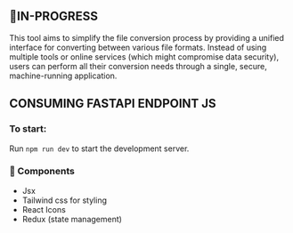 ## 🧿IN-PROGRESS
This tool aims to simplify the file conversion process by providing a unified interface for converting between various file formats. Instead of using multiple tools or online services (which might compromise data security), users can perform all their conversion needs through a single, secure, machine-running application.

## CONSUMING FASTAPI ENDPOINT JS

### To start:
Run `npm run dev` to start the development server.

### 🔑 Components
- Jsx
- Tailwind css for styling
- React Icons
- Redux (state management)









